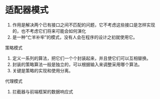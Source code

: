 # 适配器模式

1. 作用是解决两个已有接口之间不匹配的问题，它不考虑这些接口是怎样实现的，也不考虑它们将来可能会如何演化
2. 是一种“亡羊补牢”的模式，没有人会在程序的设计之初就使用它。



策略模式

1. 定义一系列的算法，把它们一个个封装起来，并且使它们可以互相替换。
2. 封装的策略算法一般是独立的，可以根据输入来调整采用哪个算法。
3. 关键是策略的实现和使用分离。





代理模式

1. 拦截器与前端框架的数据响应式